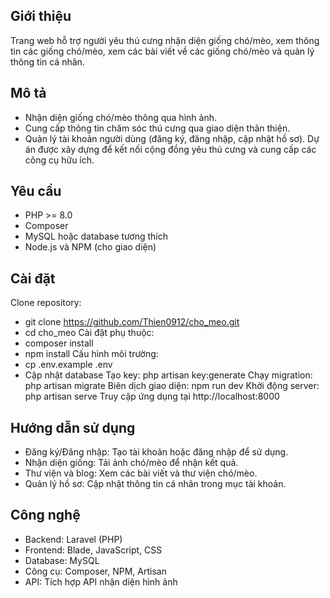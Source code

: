 ## Giới thiệu
Trang web hỗ trợ người yêu thú cưng nhận diện giống chó/mèo, xem thông tin các giống chó/mèo, xem các bài viết về các giống chó/mèo và quản lý thông tin cá nhân.
## Mô tả
- Nhận diện giống chó/mèo thông qua hình ảnh.
- Cung cấp thông tin chăm sóc thú cưng qua giao diện thân thiện.
- Quản lý tài khoản người dùng (đăng ký, đăng nhập, cập nhật hồ sơ).
Dự án được xây dựng để kết nối cộng đồng yêu thú cưng và cung cấp các công cụ hữu ích.
## Yêu cầu
- PHP >= 8.0
- Composer
- MySQL hoặc database tương thích
- Node.js và NPM (cho giao diện)
## Cài đặt
Clone repository:
- git clone https://github.com/Thien0912/cho_meo.git
- cd cho_meo
Cài đặt phụ thuộc:
- composer install
- npm install
Cấu hình môi trường:
- cp .env.example .env
- Cập nhật database
Tạo key: php artisan key:generate
Chạy migration: php artisan migrate
Biên dịch giao diện: npm run dev
Khởi động server: php artisan serve
Truy cập ứng dụng tại http://localhost:8000
## Hướng dẫn sử dụng
- Đăng ký/Đăng nhập: Tạo tài khoản hoặc đăng nhập để sử dụng.
- Nhận diện giống: Tải ảnh chó/mèo để nhận kết quả.
- Thư viện và blog: Xem các bài viết và thư viện chó/mèo.
- Quản lý hồ sơ: Cập nhật thông tin cá nhân trong mục tài khoản.
## Công nghệ
- Backend: Laravel (PHP)
- Frontend: Blade, JavaScript, CSS
- Database: MySQL
- Công cụ: Composer, NPM, Artisan
- API: Tích hợp API nhận diện hình ảnh
